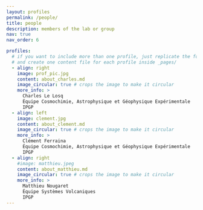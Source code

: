 ```yaml
---
layout: profiles
permalink: /people/
title: people
description: members of the lab or group
nav: true
nav_order: 6

profiles:
  # if you want to include more than one profile, just replicate the following block
  # and create one content file for each profile inside _pages/
  - align: right
    image: prof_pic.jpg
    content: about_charles.md
    image_circular: true # crops the image to make it circular
    more_info: >
      Charles Le Losq
      Équipe Cosmochimie, Astrophysique et Géophysique Expérimentale
      IPGP
  - align: left
    image: clement.jpg
    content: about_clement.md
    image_circular: true # crops the image to make it circular
    more_info: >
      Clément Ferraina
      Équipe Cosmochimie, Astrophysique et Géophysique Expérimentale
      IPGP
  - align: right
    #image: matthieu.jpeg
    content: about_matthieu.md
    image_circular: true # crops the image to make it circular
    more_info: >
      Matthieu Nougaret
      Équipe Systèmes Volcaniques
      IPGP
---
```

